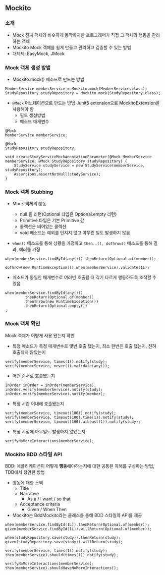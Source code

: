 ## Mockito

### 소개
- Mock
진짜 객체와 비슷하게 동작하지만 프로그래머가 직접 그 객체의 행동을 관리하는 객체
- Mockito
Mock 객체를 쉽게 만들고 관리하고 검증할 수  있는 방법
- 대체제: EasyMock, JMock

### Mock 객체 생성 방법
- Mockito.mock() 메소드로 만드는 방법
```
MemberService memberService = Mockito.mock(MemberService.class);
StudyRepository studyRepository = Mockito.mock(StudyRepository.class);
```
- `@Mock` 어노테이션으로 만드는 방법
Junit5 extension으로 MockitoExtension을 사용해야 함 <br>
  - 필드 생성방법
  - 메소드 매개변수
```
@Mock
MemberService memberService;

@Mock
StudyRepository studyRepository;
```
```
void createStudyServiceMockAnnotationParameter(@Mock MemberService memberService, @Mock StudyRepository studyRepository) {
    StudyService studyService = new StudyService(memberService, studyRepository);
    Assertions.assertNotNull(studyService);
}
```

### Mock 객체 Stubbing
- Mock 객체의 행동
  - null 을 리턴(Optional 타입은 Optional.empty 리턴)
  - Primitive 타입은 기본 Primitive 값
  - 콜렉션은 비어있는 콜렉션
  - void 메소드는 예외를 던지지 않고 아무런 일도 발생하지 않음

- `when()` 메소드를 통해 상황을 가정하고 `then..(), doThrow()` 메소드를 통해 결과, 에러를 가정
```
when(memberService.findById(any())).thenReturn(Optional.of(member));

doThrow(new RuntimeException()).when(memberService).validate(1L);
```
- 메소드가 동일한 매개변수로 여러번 호출될 때 각기 다르게 행동하도록 조작할 수 있음
```
when(memberService.findById(any()))
        .thenReturn(Optional.of(member))
        .thenThrow(new RuntimeException())
        .thenReturn(Optional.empty())
;
```

### Mock 객체 확인
Mock 객체가 어떻게 사용 됐는지 확인
- 특정 메소드가 특정 매개변수로 몇번 호출 됐는지, 최소 한번은 호출 됐는지, 전혀 호출되지 않았는지
```
verify(memberService, times(1)).notify(study);
verify(memberService, never()).validate(any());
```
- 어떤 순서로 호출됐는지
```
InOrder inOrder = inOrder(memberService);
inOrder.verify(memberService).notify(study);
inOrder.verify(memberService).notify(member);
```
- 특정 시간 이내에 호출됐는지
```
verify(memberService, timeout(100)).notify(study);
verify(memberService, timeout(100).time(1)).notify(study);
verify(memberService, timeout(100).atLeast(1)).notify(study);
```
- 특정 시점에 아무일도 발생하지 않았는지
```
verifyNoMoreInteractions(memberService);
```

### Mockito BDD 스타일 API
BDD: 애플리케이션이 어떻게 **행동**해야하는지에 대한 공통된 이해를 구성하는 방법, TDD에서 창안한 방법
- 행동에 대한 스펙
  - Title
  - Narrative
    - As a / I want / so that
  - Acceptance criteria
    - Given / When Then
- Mockito는 BddMockito라는 클래스를 통해 BDD 스타일의 API를 제공
```
when(memberService.findById(1L)).thenReturn(Optional.of(member));
given(memberService.findById(1L)).willReturn(Optional.of(member));

when(studyRepository.save(study)).thenReturn(study);
given(studyRepository.save(study)).willReturn(study);
```
```
verify(memberService, times(1)).notify(study);
then(memberService).should(times(1)).notify(study);

verifyNoMoreInteractions(memberService);
then(memberService).shouldHaveNoMoreInteractions();
```
